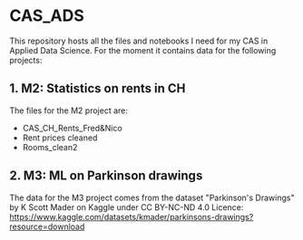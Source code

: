 # CAS_ADS
This repository hosts all the files and notebooks I need for my CAS in Applied Data Science.
For the moment it contains data for the following projects:

## 1. M2: Statistics on rents in CH
The files for the M2 project are:
- CAS_CH_Rents_Fred&Nico
- Rent prices cleaned
- Rooms_clean2

## 2. M3: ML on Parkinson drawings

The data for the M3 project comes from the dataset "Parkinson's Drawings" by K Scott Mader on Kaggle under CC BY-NC-ND 4.0 Licence:
https://www.kaggle.com/datasets/kmader/parkinsons-drawings?resource=download

